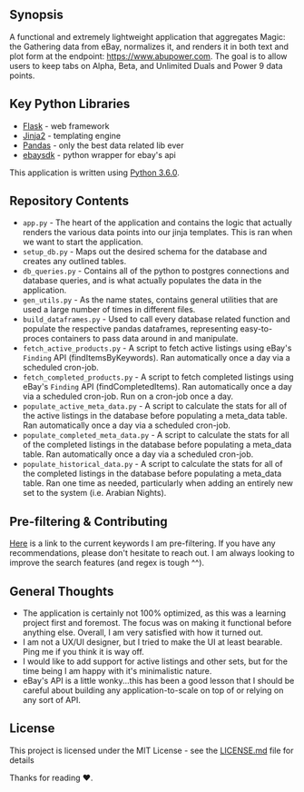 ## Synopsis

A functional and extremely lightweight application that aggregates Magic: the Gathering data from eBay, normalizes it, and renders it in both text and plot form at the endpoint: https://www.abupower.com. The goal is to allow users to keep tabs on Alpha, Beta, and Unlimited Duals and Power 9 data points.


## Key Python Libraries

- [Flask](http://flask.pocoo.org/) - web framework
- [Jinja2](http://jinja.pocoo.org/) - templating engine
- [Pandas](https://pandas.pydata.org/) - only the best data related lib ever
- [ebaysdk](https://github.com/timotheus/ebaysdk-python) - python wrapper for ebay's api
<!-- - [Linux](http://old-releases.ubuntu.com/releases/16.04.4/) - obv
- [Apache](https://httpd.apache.org/), [PostgreSQL](https://www.postgresql.org/)
- [DigitalOcean](https://www.digitalocean.com/) - server hosting -->

This application is written using [Python 3.6.0](https://www.python.org/downloads/release/python-360/).

## Repository Contents

- `app.py` - The heart of the application and contains the logic that actually renders the various data points into our jinja templates. This is ran when we want to start the application.
- `setup_db.py` - Maps out the desired schema for the database and creates any outlined tables.
- `db_queries.py` - Contains all of the python to postgres connections and database queries, and is what actually populates the data in the application.
- `gen_utils.py` - As the name states, contains general utilities that are used a large number of times in different files.
- `build_dataframes.py` - Used to call every database related function and populate the respective pandas dataframes, representing easy-to-proces containers to pass data around in and manipulate.
- `fetch_active_products.py` - A script to fetch active listings using eBay's `Finding` API (findItemsByKeywords). Ran automatically once a day via a scheduled cron-job.
- `fetch_completed_products.py` - A script to fetch completed listings using eBay's `Finding` API (findCompletedItems). Ran automatically once a day via a scheduled cron-job. Run on a cron-job once a day.
- `populate_active_meta_data.py` -  A script to calculate the stats for all of the active listings in the database before populating a meta_data table. Ran automatically once a day via a scheduled cron-job.
- `populate_completed_meta_data.py` -  A script to calculate the stats for all of the completed listings in the database before populating a meta_data table. Ran automatically once a day via a scheduled cron-job.
- `populate_historical_data.py` -  A script to calculate the stats for all of the completed listings in the database before populating a meta_data table. Ran one time as needed, particularly when adding an entirely new set to the system (i.e. Arabian Nights).

## Pre-filtering & Contributing

[Here](https://github.com/Cooops/newABUPOWER/blob/94995f12bd293820ff013a16d535efe37a4a6942/fetch_completed_products.py#L117) is a link to the current keywords I am pre-filtering. If you have any recommendations, please don't hesitate to reach out. I am always looking to improve the search features (and regex is tough ^^).

## General Thoughts

- The application is certainly not 100% optimized, as this was a learning project first and foremost. The focus was on making it functional before anything else. Overall, I am very satisfied with how it turned out.
- I am not a UX/UI designer, but I tried to make the UI at least bearable. Ping me if you think it is way off.
- I would like to add support for active listings and other sets, but for the time being I am happy with it's minimalistic nature.
- eBay's API is a little wonky...this has been a good lesson that I should be careful about building any application-to-scale on top of or relying on any sort of API.

## License

This project is licensed under the MIT License - see the [LICENSE.md](LICENSE.md) file for details

Thanks for reading ❤.

